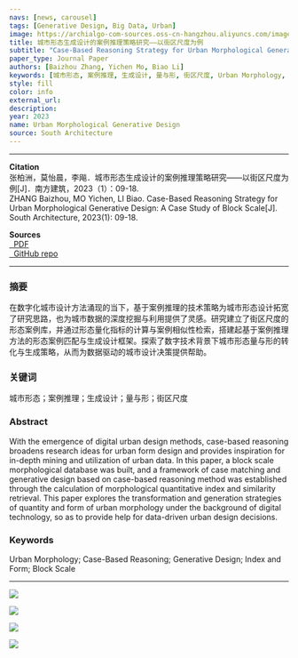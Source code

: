 ```yaml
---
navs: [news, carousel]
tags: [Generative Design, Big Data, Urban]
image: https://archialgo-com-sources.oss-cn-hangzhou.aliyuncs.com/images/2023-01-08-urban-block-generative-cbr/fig09.jpg
title: 城市形态生成设计的案例推理策略研究——以街区尺度为例
subtitle: "Case-Based Reasoning Strategy for Urban Morphological Generative Design: A Case Study of Block Scale"
paper_type: Journal Paper
authors: [Baizhou Zhang, Yichen Mo, Biao Li]
keywords: [城市形态, 案例推理, 生成设计, 量与形, 街区尺度, Urban Morphology, Case-Based Reasoning, Generative Design, Index and Form, Block Scale]
style: fill
color: info
external_url: 
description: 
year: 2023
name: Urban Morphological Generative Design
source: South Architecture
---
```


---

**Citation**  
张柏洲，莫怡晨，李飚．城市形态生成设计的案例推理策略研究——以街区尺度为例[J]．南方建筑，2023（1）：09-18.  
ZHANG Baizhou, MO Yichen, LI Biao. Case-Based Reasoning Strategy for Urban Morphological Generative Design: A Case Study of Block
Scale[J]. South Architecture, 2023(1): 09-18.

**Sources**  
<a href="https://www.baidu.com">
    <i class="fas fa-file-pdf fa-fw" data-toggle="tooltip" data-placement="bottom" title="PDF Download"></i>&nbsp;
    PDF
</a>  
<a href="https://github.com/zhangbz764/city-site-matching">
    <i class="fab fa-github fa-fw" data-toggle="tooltip" data-placement="bottom" title="GitHub Repository"></i>&nbsp;
    GitHub repo
</a>       

---

### 摘要
在数字化城市设计方法涌现的当下，基于案例推理的技术策略为城市形态设计拓宽了研究思路，也为城市数据的深度挖掘与利用提供了灵感。研究建立了街区尺度的形态案例库，并通过形态量化指标的计算与案例相似性检索，搭建起基于案例推理方法的形态案例匹配与生成设计框架。探索了数字技术背景下城市形态量与形的转化与生成策略，从而为数据驱动的城市设计决策提供帮助。
### 关键词
城市形态；案例推理；生成设计；量与形；街区尺度
### Abstract
With the emergence of digital urban design methods, case-based reasoning broadens research ideas for urban form design and provides inspiration for in-depth mining and utilization of urban data. In this paper, a block scale morphological database was built, and a framework of case matching and generative design based on case-based reasoning method was established through the calculation of morphological quantitative index and similarity retrieval. This paper explores the transformation and generation strategies of quantity and form of urban morphology under the background of digital technology, so as to provide help for data-driven urban design decisions.
### Keywords
Urban Morphology; Case-Based Reasoning; Generative Design; Index and Form; Block Scale

---

![](https://archialgo-com-sources.oss-cn-hangzhou.aliyuncs.com/images/2023-01-08-urban-block-generative-cbr/fig01.jpg)

![](https://archialgo-com-sources.oss-cn-hangzhou.aliyuncs.com/images/2023-01-08-urban-block-generative-cbr/fig03.jpg)

![](https://archialgo-com-sources.oss-cn-hangzhou.aliyuncs.com/images/2023-01-08-urban-block-generative-cbr/fig08.jpg)

![](https://archialgo-com-sources.oss-cn-hangzhou.aliyuncs.com/images/2023-01-08-urban-block-generative-cbr/fig09.jpg)

